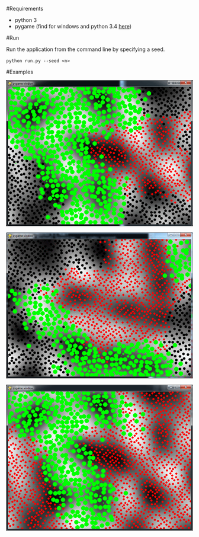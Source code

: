 #Requirements

- python 3
- pygame (find for windows and python 3.4 [here](http://www.lfd.uci.edu/~gohlke/pythonlibs/#pygame))

#Run

Run the application from the command line by specifying a seed. 

```
python run.py --seed <n>
```

#Examples

![Seed of 5 with 3 trees](./seed_5_3_trees.png?raw=true)

![Seed of 6 with 3 trees](./seed_6_3_trees.png?raw=true)

![Seed of 5 with 2 trees](./seed_1.png?raw=true)
